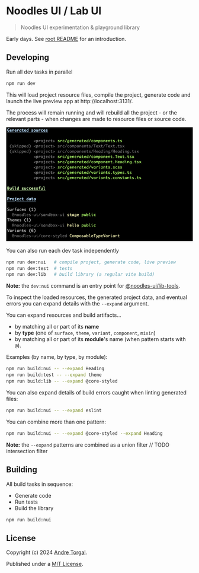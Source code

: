 # Noodles UI / Lab UI

> Noodles UI experimentation & playground library

Early days. See [root README](../../../README.md) for an introduction.

## Developing

Run all dev tasks in parallel

```bash
npm run dev
```

This will load project resource files, compile the project, generate code and launch the live preview app at http://localhost:3131/.

The process will remain running and will rebuild all the project - or the relevant parts - when changes are made to resource files or source code.

![](../../support/lib-tools/resources/readme/screenshot-build-success.png)

You can also run each dev task independently

```bash
npm run dev:nui   # compile project, generate code, live preview
npm run dev:test  # tests
npm run dev:lib   # build library (a regular vite build)
```

**Note:** the `dev:nui` command is an entry point for [@noodles-ui/lib-tools](../../support/lib-tools/README.md).

To inspect the loaded resources, the generated project data, and eventual errors you can expand details with the `--expand` argument.

You can expand resources and build artifacts...

- by matching all or part of its **name**
- by **type** (one of `surface`, `theme`, `variant`, `component`, `mixin`)
- by matching all or part of its **module**'s name (when pattern starts with `@`).

Examples (by name, by type, by module):

```bash
npm run build:nui -- --expand Heading
npm run build:test -- --expand theme
npm run build:lib -- --expand @core-styled
```

You can also expand details of build errors caught when linting generated files:

```bash
npm run build:nui -- --expand eslint
```

You can combine more than one pattern:

```bash
npm run build:nui -- --expand @core-styled --expand Heading
```

**Note:** the `--expand` patterns are combined as a union filter
// TODO intersection filter

## Building

All build tasks in sequence:

- Generate code
- Run tests
- Build the library

```bash
npm run build:nui
```

## License

Copyright (c) 2024 [Andre Torgal](https://andretorgal.com/).

Published under a [MIT License](https://andrezero.mit-license.org/2024).
